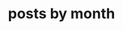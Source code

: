 ---
title: "posts by month"
permalink: /month-archive/
layout: posts
author_profile: true
pagination: 
  enabled: true
sidebar:
 nav: "categoryposts"
---